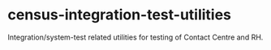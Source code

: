 # census-integration-test-utilities
Integration/system-test related utilities for testing of Contact Centre and RH.
